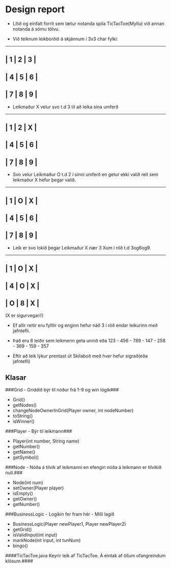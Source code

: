 # Design report #

* Lítið og einfalt forrit sem lætur notanda spila TicTacToe(Myllu) við annan notanda á sömu tölvu.

* Við teiknum leikborðið á skjánnum í 3x3 char fylki:

-------------
| 1 | 2 | 3 |
-------------
| 4 | 5 | 6 |
-------------
| 7 | 8 | 9 |
-------------

* Leikmaður X velur svo t.d 3 til að leika sína umferð

-------------
| 1 | 2 | X |
-------------
| 4 | 5 | 6 |
-------------
| 7 | 8 | 9 |
-------------

* Svo velur Leikmaður O t.d 2 í sinni umferð en getur ekki valið reit sem leikmaður X hefur þegar valið.

-------------
| 1 | O | X |
-------------
| 4 | 5 | 6 |
-------------
| 7 | 8 | 9 |
-------------

* Leik er svo lokið þegar Leikmaður X nær 3 Xum í röð t.d 3og6og9.

-------------
| 1 | O | X |
-------------
| 4 | O | X |
-------------
| O | 8 | X |
-------------
(X er sigurvegari!)

* Ef allir reitir eru fylltir og enginn hefur náð 3 í röð endar leikurinn með jafntefli.

* Það eru 8 leiðir sem leikmenn geta unnið eða
123 - 456 - 789 - 147 - 258 - 369 - 159 - 357

* Eftir að leik lýkur prentast út Skilaboð með hver hefur sigrað(eða jafntefli)

## Klasar ##

###Grid - Griddið býr til nóður frá 1-9 og win lógík###
* Grid()
* getNodes()
* changeNodeOwnerInGrid(Player owner, int nodeNumber)
* toString()
* isWinner()

###Player - Býr til leikmann###
* Player(int number, String name)
* getNumber()
* getName()
* getSymbol()


###Node - Nóða á tilvik af leikmanni en efengin nóða á leikmann er tilvikið null.###
* Node(int num)
* setOwner(Player player)
* isEmpty()
* getOwner()
* getNumber()

###BusinessLogic - Logíkin fer fram hér - Milli lagið
* BusinessLogic(Player newPlayer1, Player newPlayer2)
* getGrid()
* isValidInput(int input)
* markNode(int input, int tunNum)
* bingo() 

####TicTacToe.java Keyrir leik af TicTacToe. Á eintak af öllum ofangreindum klösum.####
